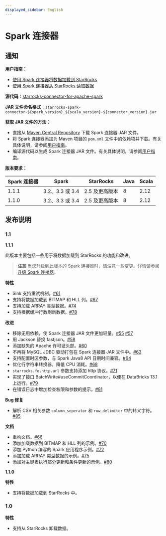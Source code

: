 ```yaml
---
displayed_sidebar: English
---
```


# Spark 连接器

## **通知**

**用户指南：**

- [使用 Spark 连接器将数据加载到 StarRocks](../loading/Spark-connector-starrocks.md)
- [使用 Spark 连接器从 StarRocks 读取数据](../unloading/Spark_connector.md)

**源代码**：[starrocks-connector-for-apache-spark](https://github.com/StarRocks/starrocks-connector-for-apache-spark)

**JAR 文件命名格式**：`starrocks-spark-connector-${spark_version}_${scala_version}-${connector_version}.jar`

**获取 JAR 文件的方法：**

- 直接从 [Maven Central Repository](https://repo1.maven.org/maven2/com/starrocks) 下载 Spark 连接器 JAR 文件。
- 将 Spark 连接器添加为 Maven 项目的 `pom.xml` 文件中的依赖项并下载。有关具体说明，请参阅[用户指南](../loading/Spark-connector-starrocks.md#obtain-spark-connector)。
- 编译源代码以生成 Spark 连接器 JAR 文件。有关具体说明，请参阅[用户指南](../loading/Spark-connector-starrocks.md#obtain-spark-connector)。

**版本要求：**

|Spark 连接器|Spark|StarRocks|Java|Scala|
|---|---|---|---|---|
|1.1.1|3.2、3.3 或 3.4|2.5 及更高版本|8|2.12|
|1.1.0|3.2、3.3 或 3.4|2.5 及更高版本|8|2.12|

## **发布说明**

### 1.1

**1.1.1**

此版本主要包括一些用于将数据加载到 StarRocks 的功能和改进。

> **注意**
> 当您升级到此版本的 Spark 连接器时，请注意一些变更。详情请参阅[升级 Spark 连接器](../loading/Spark-connector-starrocks.md#upgrade-from-version-110-to-111)。

**特性**

- Sink 支持重试机制。[#61](https://github.com/StarRocks/starrocks-connector-for-apache-spark/pull/61)
- 支持将数据加载到 BITMAP 和 HLL 列。[#67](https://github.com/StarRocks/starrocks-connector-for-apache-spark/pull/67)
- 支持加载 ARRAY 类型数据。[#74](https://github.com/StarRocks/starrocks-connector-for-apache-spark/pull/74)
- 支持根据缓冲行数刷新数据。[#78](https://github.com/StarRocks/starrocks-connector-for-apache-spark/pull/78)

**改进**

- 移除无用依赖，使 Spark 连接器 JAR 文件更加轻量。[#55](https://github.com/StarRocks/starrocks-connector-for-apache-spark/pull/55) [#57](https://github.com/StarRocks/starrocks-connector-for-apache-spark/pull/57)
- 用 Jackson 替换 fastjson。[#58](https://github.com/StarRocks/starrocks-connector-for-apache-spark/pull/58)
- 添加缺失的 Apache 许可证头部。[#60](https://github.com/StarRocks/starrocks-connector-for-apache-spark/pull/60)
- 不再将 MySQL JDBC 驱动打包在 Spark 连接器 JAR 文件中。[#63](https://github.com/StarRocks/starrocks-connector-for-apache-spark/pull/63)
- 支持配置时区参数，与 Spark Java8 API 日期时间兼容。[#64](https://github.com/StarRocks/starrocks-connector-for-apache-spark/pull/64)
- 优化行字符串转换器，降低 CPU 消耗。[#68](https://github.com/StarRocks/starrocks-connector-for-apache-spark/pull/68)
- `starrocks.fe.http.url` 参数支持添加 http 协议。[#71](https://github.com/StarRocks/starrocks-connector-for-apache-spark/pull/71)
- 实现了接口 BatchWrite#useCommitCoordinator，以便在 DataBricks 13.1 上运行。[#79](https://github.com/StarRocks/starrocks-connector-for-apache-spark/pull/79)
- 在错误日志中增加检查权限和参数的提示。[#81](https://github.com/StarRocks/starrocks-connector-for-apache-spark/pull/81)

**Bug 修复**

- 解析 CSV 相关参数 `column_seperator` 和 `row_delimiter` 中的转义字符。[#85](https://github.com/StarRocks/starrocks-connector-for-apache-spark/pull/85)

**文档**

- 重构文档。[#66](https://github.com/StarRocks/starrocks-connector-for-apache-spark/pull/66)
- 添加加载数据到 BITMAP 和 HLL 列的示例。[#70](https://github.com/StarRocks/starrocks-connector-for-apache-spark/pull/70)
- 添加 Python 编写的 Spark 应用程序示例。[#72](https://github.com/StarRocks/starrocks-connector-for-apache-spark/pull/72)
- 添加加载 ARRAY 类型数据的示例。[#75](https://github.com/StarRocks/starrocks-connector-for-apache-spark/pull/75)
- 添加对主键表执行部分更新和条件更新的示例。[#80](https://github.com/StarRocks/starrocks-connector-for-apache-spark/pull/80)

**1.1.0**

**特性**

- 支持将数据加载到 StarRocks 中。

### 1.0

**特性**

- 支持从 StarRocks 卸载数据。
